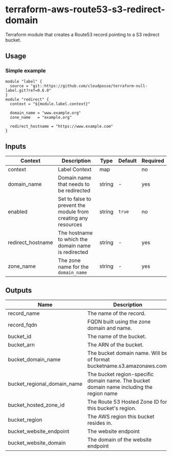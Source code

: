 # terraform-aws-route53-s3-redirect-domain

Terraform module that creates a Route53 record pointing to a S3 redirect bucket.

## Usage

### Simple example

```
module "label" {
  source = "git::https://github.com/cloudposse/terraform-null-label.git?ref=0.6.0"
}
module "redirect" {
  context = "${module.label.context}"

  domain_name = "www.example.org"
  zone_name   = "example.org"

  redirect_hostname = "https://www.example.com"
}
```

## Inputs

| Context | Description | Type | Default | Required |
| ------- | ----------- | ---- | ------- | -------- |
| context | Label Context | map | <map> | no |
| domain_name | Domain name that needs to be redirected | string | - | yes |
| enabled | Set to false to prevent the module from creating any resources | string | `true` | no |
| redirect_hostname | The hostname to which the domain name is redirected | string | - | yes |
| zone_name | The zone name for the `domain_name` | string | - | yes |


## Outputs

| Name | Description | Type |
| ---- | ----------- | ---- |
| record_name | The name of the record. | string |
| record_fqdn | FQDN built using the zone domain and name. | string |
| bucket_id | The name of the bucket. | string |
| bucket_arn | The ARN of the bucket. | string |
| bucket_domain_name | The bucket domain name. Will be of format bucketname.s3.amazonaws.com. | string |
| bucket_regional_domain_name | The bucket region-specific domain name. The bucket domain name including the region name | string |
| bucket_hosted_zone_id | The Route 53 Hosted Zone ID for this bucket's region. | string |
| bucket_region | The AWS region this bucket resides in. | string |
| bucket_website_endpoint | The website endpoint | string |
| bucket_website_domain | The domain of the website endpoint | string |
